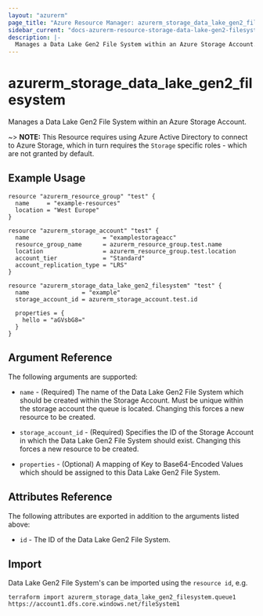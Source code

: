 ```yaml
---
layout: "azurerm"
page_title: "Azure Resource Manager: azurerm_storage_data_lake_gen2_filesystem"
sidebar_current: "docs-azurerm-resource-storage-data-lake-gen2-filesystem"
description: |-
  Manages a Data Lake Gen2 File System within an Azure Storage Account.
---
```


# azurerm_storage_data_lake_gen2_filesystem

Manages a Data Lake Gen2 File System within an Azure Storage Account.

~> **NOTE:** This Resource requires using Azure Active Directory to connect to Azure Storage, which in turn requires the `Storage` specific roles - which are not granted by default.

## Example Usage

```hcl
resource "azurerm_resource_group" "test" {
  name     = "example-resources"
  location = "West Europe"
}

resource "azurerm_storage_account" "test" {
  name                     = "examplestorageacc"
  resource_group_name      = azurerm_resource_group.test.name
  location                 = azurerm_resource_group.test.location
  account_tier             = "Standard"
  account_replication_type = "LRS"
}

resource "azurerm_storage_data_lake_gen2_filesystem" "test" {
  name               = "example"
  storage_account_id = azurerm_storage_account.test.id

  properties = {
    hello = "aGVsbG8="
  }
}
```

## Argument Reference

The following arguments are supported:

* `name` - (Required) The name of the Data Lake Gen2 File System which should be created within the Storage Account. Must be unique within the storage account the queue is located. Changing this forces a new resource to be created.

* `storage_account_id` - (Required) Specifies the ID of the Storage Account in which the Data Lake Gen2 File System should exist. Changing this forces a new resource to be created.

* `properties` - (Optional) A mapping of Key to Base64-Encoded Values which should be assigned to this Data Lake Gen2 File System. 

## Attributes Reference

The following attributes are exported in addition to the arguments listed above:

* `id` - The ID of the Data Lake Gen2 File System.

## Import

Data Lake Gen2 File System's can be imported using the `resource id`, e.g.

```shell
terraform import azurerm_storage_data_lake_gen2_filesystem.queue1 https://account1.dfs.core.windows.net/fileSystem1
```
